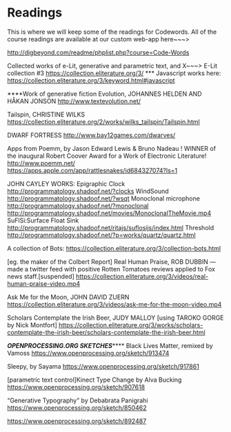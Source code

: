 # Readings
This is where we will keep some of the readings for Codewords.
All of the course readings are available at our custom web-app here~~~>

http://digbeyond.com/readme/phplist.php?course=Code-Words

Collected works of e-Lit, generative and parametric text, and X~~~>
E-Lit collection #3
https://collection.eliterature.org/3/
*** Javascript works here: https://collection.eliterature.org/3/keyword.html#javascript

****Work of generative fiction 
Evolution, JOHANNES HELDEN AND HÅKAN JONSON
http://www.textevolution.net/

Tailspin, CHRISTINE WILKS
https://collection.eliterature.org/2/works/wilks_tailspin/Tailspin.html

DWARF FORTRESS
http://www.bay12games.com/dwarves/

Apps from Poemm, by Jason Edward Lewis & Bruno Nadeau
! WINNER of the inaugural Robert Coover Award for a Work of Electronic Literature! 
http://www.poemm.net/
https://apps.apple.com/app/rattlesnakes/id684327074?ls=1

JOHN CAYLEY WORKS:
Epigraphic Clock
http://programmatology.shadoof.net/?clocks
WindSound
http://programmatology.shadoof.net/?wsqt
Monoclonal microphone
http://programmatology.shadoof.net/?monoclonal
http://programmatology.shadoof.net/movies/MonoclonalTheMovie.mp4
SuFlSi:Surface Float Sink
http://programmatology.shadoof.net/ritajs/suflosijs/index.html
Threshold
http://programmatology.shadoof.net/?p=works/quartz/quartz.html

A collection of Bots:
https://collection.eliterature.org/3/collection-bots.html

[eg. the maker of the Colbert Report] Real Human Praise, ROB DUBBIN —made a twitter feed with positive Rotten Tomatoes reviews applied to Fox news staff.[suspended]
https://collection.eliterature.org/3/videos/real-human-praise-video.mp4

Ask Me for the Moon, JOHN DAVID ZUERN
https://collection.eliterature.org/3/videos/ask-me-for-the-moon-video.mp4

Scholars Contemplate the Irish Beer, JUDY MALLOY [using TAROKO GORGE by Nick Montfort]
https://collection.eliterature.org/3/works/scholars-contemplate-the-irish-beer/scholars-contemplate-the-irish-beer.html



*********OPENPROCESSING.ORG SKETCHES*************
Black Lives Matter, remixed by Vamoss
https://www.openprocessing.org/sketch/913474

Sleepy, by Sayama
https://www.openprocessing.org/sketch/917861

[parametric text control]Kinect Type Change by Alva Bucking
https://www.openprocessing.org/sketch/907618

“Generative Typography” by Debabrata Panigrahi
https://www.openprocessing.org/sketch/850462

https://www.openprocessing.org/sketch/892487

